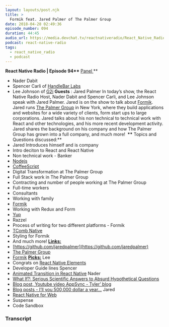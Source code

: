 ```yaml
---
layout: layouts/post.njk
title: >
  Formik feat. Jared Palmer of The Palmer Group
date: 2018-04-28 02:49:36
episode_number: 094
duration: 44:45
audio_url: https://media.devchat.tv/reactnativeradio/React_Native_Radio_Episode_94.mp3
podcast: react-native-radio
tags:
  - react_native_radio
  - podcast
---
```


**React Native Radio | Episode 94\*\*** <u>Panel </u>\*\*

- Nader Dabit
- Spencer Carli of [HandleBar Labs](https://learn.handlebarlabs.com)
- Lee Johnson of [G2i](https://www.linkedin.com/company/g2i-inc-)
  **Guests** : Jared Palmer In today’s show, the React Native Radio Host, Nader Dabit and Spencer Carli, and Lee Johnson speak with Jared Palmer. Jared is on the show to talk about [Formik](https://github.com/jaredpalmer/formik). Jared runs [The Palmer Group](https://github.com/palmerhq) in New York, where they build applications and websites for a wide variety of clients, form start ups to large corporations. Jared talks about his non technical to technical work with React and other technologies, and his more recent development activity. Jared shares the background on his company and how The Palmer Group has grown into a full company, and much more! **&nbsp;\*\*** Topics and Questions discussed:\*\*
- Jared Introduces himself and is company
- Intro deciton to React and React Native
- Non technical work - Banker
- [Nodejs](https://Node.js)
- [CoffeeScript](https://coffeescript.org)
- Digital Transformation at The Palmer Group
- Full Stack work in The Palmer Group
- Contracting and number of people working at The Palmer Group
- Full-time workers
- Consultants
- Working with family
- [Formik](https://github.com/jaredpalmer/formik)
- Working with Redux and Form
- [Yup](https://github.com/jquense/yup)
- Razzel
- Process of writing for two different platforms - Formik
- [TComb Native](https://github.com/gcanti/tcomb-form-native)
- Styling for Formik
- And much more!
  **<u>Links: </u>**
- [https://github.com/jaredpalmer](https://github.com/jaredpalmer)
- [The Palmer Group](https://github.com/palmerhq)
- [Formik](https://github.com/jaredpalmer/formik)
  **<u>Picks:</u>** Lee
- Congrats on [React Native Elements](https://react-native-training.github.io/react-native-elements/)
- Developer Guide lines
  Spencer
- [Animated Transition in React Native](https://medium.com/react-native-motion/transition-challenge-9bc9fdef56c7)
  Nader
- [What If?: Serious Scientific Answers to Absurd Hypothetical Questions](https://www.amazon.com/What-International-Scientific-Hypothetical-Questions/dp/0544456866)
- [Blog post, Youtube video AppSync - Tyler’ blog](https://tylermcginnis.com/building-serverless-react-graphql-apps-with-aws-appsync/)
- [Blog posts - I’ll you 500,000 dollar a year…](https://adage.com/article/digitalnext/pay-500-000-a-year-work/308778/)
  Jared
- [React Native for Web](https://github.com/necolas/react-native-web)
- Suspense
- Code Sandbox

### Transcript
